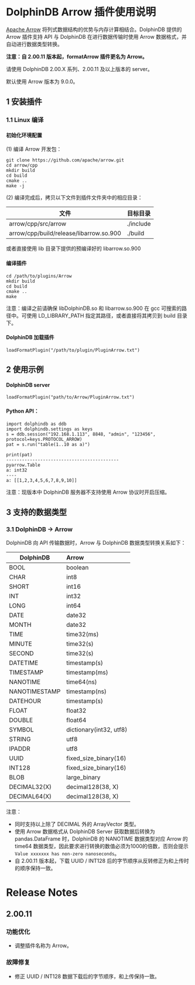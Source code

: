 # DolphinDB Arrow 插件使用说明

[Apache Arrow](https://arrow.apache.org/) 将列式数据结构的优势与内存计算相结合。DolphinDB 提供的 Arrow 插件支持 API 与 DolphinDB 在进行数据传输时使用 Arrow 数据格式，并自动进行数据类型转换。

**注意：自 2.00.11 版本起，formatArrow 插件更名为 Arrow。**

请使用 DolphinDB 2.00.X 系列、2.00.11 及以上版本的 server。

默认使用 Arrow 版本为 9.0.0。

## 1 安装插件

### 1.1 Linux 编译

#### 初始化环境配置

(1) 编译 Arrow 开发包：

```
git clone https://github.com/apache/arrow.git
cd arrow/cpp
mkdir build
cd build
cmake .. 
make -j
```

(2) 编译完成后，拷贝以下文件到插件文件夹中的相应目录：

| **文件**                                                   | **目标目录** |
| ------------------------------------------------------------ | -------------------- |
| arrow/cpp/src/arrow                                          | ./include            |
| arrow/cpp/build/release/libarrow.so.900 | ./build          |

或者直接使用 lib 目录下提供的预编译好的 libarrow.so.900

#### 编译插件

```
cd /path/to/plugins/Arrow
mkdir build
cd build
cmake ..
make
```

注意：编译之前请确保 libDolphinDB.so 和 libarrow.so.900 在 gcc 可搜索的路径中。可使用 LD_LIBRARY_PATH 指定其路径，或者直接将其拷贝到 build 目录下。

#### DolphinDB 加载插件

```
loadFormatPlugin("/path/to/plugin/PluginArrow.txt")
```

## 2 使用示例

#### DolphinDB server

```
loadFormatPlugin("path/to/Arrow/PluginArrow.txt")
```

#### Python API：

```
import dolphindb as ddb
import dolphindb.settings as keys
s = ddb.session("192.168.1.113", 8848, "admin", "123456", protocol=keys.PROTOCOL_ARROW)
pat = s.run("table(1..10 as a)")

print(pat)
-------------------------------------------
pyarrow.Table
a: int32
----
a: [[1,2,3,4,5,6,7,8,9,10]]
```

注意：现版本中 DolphinDB 服务器不支持使用 Arrow 协议时开启压缩。

## 3 支持的数据类型

### 3.1 DolphinDB -> Arrow

DolphinDB 向 API 传输数据时，Arrow 与 DolphinDB 数据类型转换关系如下：

| DolphinDB       | Arrow                   |
| --------------- | :---------------------- |
| BOOL            | boolean                 |
| CHAR            | int8                    |
| SHORT           | int16                   |
| INT             | int32                   |
| LONG            | int64                   |
| DATE            | date32                  |
| MONTH           | date32                  |
| TIME            | time32(ms)              |
| MINUTE          | time32(s)               |
| SECOND          | time32(s)               |
| DATETIME        | timestamp(s)            |
| TIMESTAMP       | timestamp(ms)           |
| NANOTIME        | time64(ns)              |
| NANOTIMESTAMP   | timestamp(ns)           |
| DATEHOUR        | timestamp(s)            |
| FLOAT           | float32                 |
| DOUBLE          | float64                 |
| SYMBOL          | dictionary(int32, utf8) |
| STRING          | utf8                    |
| IPADDR          | utf8                    |
| UUID            | fixed_size_binary(16)   |
| INT128          | fixed_size_binary(16)   |
| BLOB            | large_binary            |
| DECIMAL32(X)    | decimal128(38, X)       |
| DECIMAL64(X)    | decimal128(38, X)       |

注意：

- 同时支持以上除了 DECIMAL 外的 ArrayVector 类型。
- 使用 Arrow 数据格式从 DolphinDB Server 获取数据后转换为 pandas.DataFrame 时，DolphinDB 的 NANOTIME 数据类型对应 Arrow 的 time64 数据类型，因此要求进行转换的数值必须为1000的倍数，否则会提示`Value xxxxxxx has non-zero nanoseconds`。
- 自 2.00.11 版本起，下载 UUID / INT128 后的字节顺序从反转修正为和上传时的顺序保持一致。

# Release Notes 

## 2.00.11

### 功能优化

- 调整插件名称为 Arrow。

### 故障修复

- 修正 UUID / INT128 数据下载后的字节顺序，和上传保持一致。

